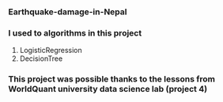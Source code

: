 ### Earthquake-damage-in-Nepal

### I used to algorithms in this project 
1) LogisticRegression
3) DecisionTree

### This project was possible thanks to the lessons from WorldQuant university data science lab (project 4) 
